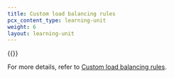 ```yaml
---
title: Custom load balancing rules
pcx_content_type: learning-unit
weight: 6
layout: learning-unit
---
```


{{<render file="../../load-balancing/_partials/_custom-rules-definition.md">}}

For more details, refer to [Custom load balancing rules](/load-balancing/additional-options/load-balancing-rules/).